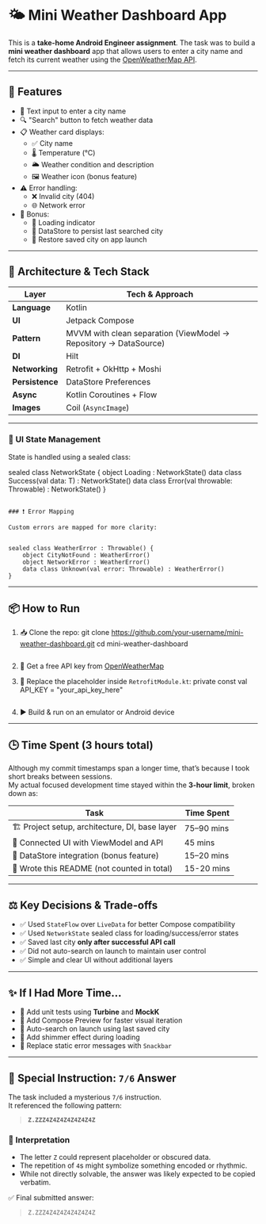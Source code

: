 # 🌤️ Mini Weather Dashboard App

This is a **take-home Android Engineer assignment**. The task was to build a **mini weather dashboard** app that allows users to enter a city name and fetch its current weather using the [OpenWeatherMap API](https://openweathermap.org/api).

---

## 🚀 Features

- 📝 Text input to enter a city name  
- 🔍 "Search" button to fetch weather data  
- 📋 Weather card displays:
  - ✅ City name  
  - 🌡️ Temperature (°C)  
  - 🌥️ Weather condition and description  
  - 🖼️ Weather icon (bonus feature)  
- ⚠️ Error handling:
  - ❌ Invalid city (404)  
  - 🌐 Network error  
- 💎 Bonus:
  - 🔄 Loading indicator  
  - 💾 DataStore to persist last searched city  
  - 🧠 Restore saved city on app launch  

---

## 🧠 Architecture & Tech Stack

| Layer          | Tech & Approach                                                        |
|----------------|------------------------------------------------------------------------|
| **Language**   | Kotlin                                                                 |
| **UI**         | Jetpack Compose                                                        |
| **Pattern**    | MVVM with clean separation (ViewModel → Repository → DataSource)       |
| **DI**         | Hilt                                                                   |
| **Networking** | Retrofit + OkHttp + Moshi                                              |
| **Persistence**| DataStore Preferences                                                  |
| **Async**      | Kotlin Coroutines + Flow                                               |
| **Images**     | Coil (`AsyncImage`)                                                    |

---

### 🧱 UI State Management

State is handled using a sealed class:


sealed class NetworkState<out T> {
    object Loading : NetworkState<Nothing>()
    data class Success<out T>(val data: T) : NetworkState<T>()
    data class Error(val throwable: Throwable) : NetworkState<Nothing>()
}
```

### ❗ Error Mapping

Custom errors are mapped for more clarity:


sealed class WeatherError : Throwable() {
    object CityNotFound : WeatherError()
    object NetworkError : WeatherError()
    data class Unknown(val error: Throwable) : WeatherError()
}
```

---

## 📦 How to Run

1. 📥 Clone the repo:
   git clone https://github.com/your-username/mini-weather-dashboard.git
   cd mini-weather-dashboard
   ```

2. 🔑 Get a free API key from [OpenWeatherMap](https://openweathermap.org/api)

3. 🔧 Replace the placeholder inside `RetrofitModule.kt`:
   private const val API_KEY = "your_api_key_here"
   ```

4. ▶️ Build & run on an emulator or Android device

---

## 🕒 Time Spent (3 hours total)

Although my commit timestamps span a longer time, that’s because I took short breaks between sessions.  
My actual focused development time stayed within the **3-hour limit**, broken down as:

| Task                                             | Time Spent     |
|--------------------------------------------------|----------------|
| 🏗️ Project setup, architecture, DI, base layer     | 75–90 mins     |
| 🔌 Connected UI with ViewModel and API             | 45 mins        |
| 💾 DataStore integration (bonus feature)           | 15–20 mins     |
| 🧾 Wrote this README (not counted in total)        | 15-20 mins     |

---

## ⚖️ Key Decisions & Trade-offs

- ✅ Used `StateFlow` over `LiveData` for better Compose compatibility  
- ✅ Used `NetworkState` sealed class for loading/success/error states  
- ✅ Saved last city **only after successful API call**  
- ✅ Did not auto-search on launch to maintain user control  
- ✅ Simple and clear UI without additional layers  

---

## ✨ If I Had More Time...

- 🧪 Add unit tests using **Turbine** and **MockK**  
- 👀 Add Compose Preview for faster visual iteration  
- 🚀 Auto-search on launch using last saved city  
- 💫 Add shimmer effect during loading  
- 🛑 Replace static error messages with `Snackbar`  

---

## 🧪 Special Instruction: `7/6` Answer

The task included a mysterious `7/6` instruction.  
It referenced the following pattern:

> **`Z.ZZZ4Z4Z4Z4Z4Z4Z4Z`**

### 🧠 Interpretation

- The letter `Z` could represent placeholder or obscured data.  
- The repetition of `4`s might symbolize something encoded or rhythmic.  
- While not directly solvable, the answer was likely expected to be copied verbatim.

✅ Final submitted answer:
> `Z.ZZZ4Z4Z4Z4Z4Z4Z4Z`
